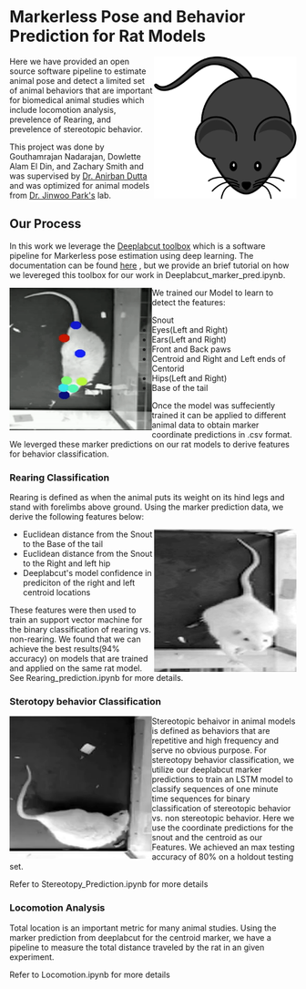 # Markerless Pose and Behavior Prediction for Rat Models

<img align="right" width="250" height="250" src=mouse.png caption='Deeplabcut'>

Here we have provided an open source software pipeline to estimate animal pose and detect a limited set of animal behaviors that are important for biomedical animal studies which include locomotion analysis, prevelence of Rearing, and prevelence of stereotopic behavior.



This project was done by Gouthamrajan Nadarajan, Dowlette Alam El Din, and Zachary Smith and was supervised by [Dr. Anirban Dutta](http://medicine.buffalo.edu/faculty/profile.html?ubit=anirband) and was optimized for animal models from [Dr. Jinwoo Park's](http://medicine.buffalo.edu/faculty/profile.html?ubit=jinwoopa) lab.

## Our Process

In this work we leverage the [Deeplabcut toolbox](http://www.mousemotorlab.org/deeplabcut) which is a software pipeline for Markerless pose estimation using deep learning. The documentation can be found [here](https://github.com/AlexEMG/DeepLabCut) , but we provide an brief tutorial on how we levereged this toolbox for our work in Deeplabcut_marker_pred.ipynb. 


<img align="left" width="250" height="250" src=demo.gif caption='Deeplabcut'>

We trained our Model to learn to detect the features:
- Snout
- Eyes(Left and Right)
- Ears(Left and Right)
- Front and Back paws
- Centroid and Right and Left ends of Centorid
- Hips(Left and Right)
- Base of the tail

Once the model was suffeciently trained it can be applied to different animal data to obtain marker coordinate predictions in .csv format. We leverged these marker predictions on our rat models to derive features for behavior classification.


### Rearing Classification

Rearing is defined as when the animal puts its weight on its hind legs and stand with forelimbs above ground. Using the marker prediction data, we derive the following features below:

<img align="right" width="250" height="250" src=rearing_example.png caption='Deeplabcut'>


- Euclidean distance from the Snout to the Base of the tail
- Euclidean distance from the Snout to the Right and left hip
- Deeplabcut's model confidence in prediciton of the right and left centroid locations

These features were then used to train an support vector machine for the binary classification of rearing vs. non-rearing. We found that we can achieve the best results(94% accuracy) on models that are trained and applied on the same rat model. See Rearing_prediction.ipynb for more details.

### Sterotopy behavior Classification


<img align="left" width="250" height="250" src=stereotopy.gif caption='Deeplabcut'>

Stereotopic behaivor in animal models is defined as behaviors that are repetitive and high frequency and serve no obvious purpose. For stereotopy behavior classification, we utilize our deeplabcut marker predictions to train an LSTM model to classify sequences of one minute time sequences for binary classification of stereotopic behavior vs. non stereotopic behavior. Here we use the coordinate predictions for the snout and the centroid as our Features. We achieved an max testing accuracy of 80% on a holdout testing set.

Refer to Stereotopy_Prediction.ipynb for more details


### Locomotion Analysis

Total location is an important metric for many animal studies. Using the marker prediction from deeplabcut for the centroid marker, we have a pipeline to measure the total distance traveled by the rat in an given experiment.

Refer to Locomotion.ipynb for more details



